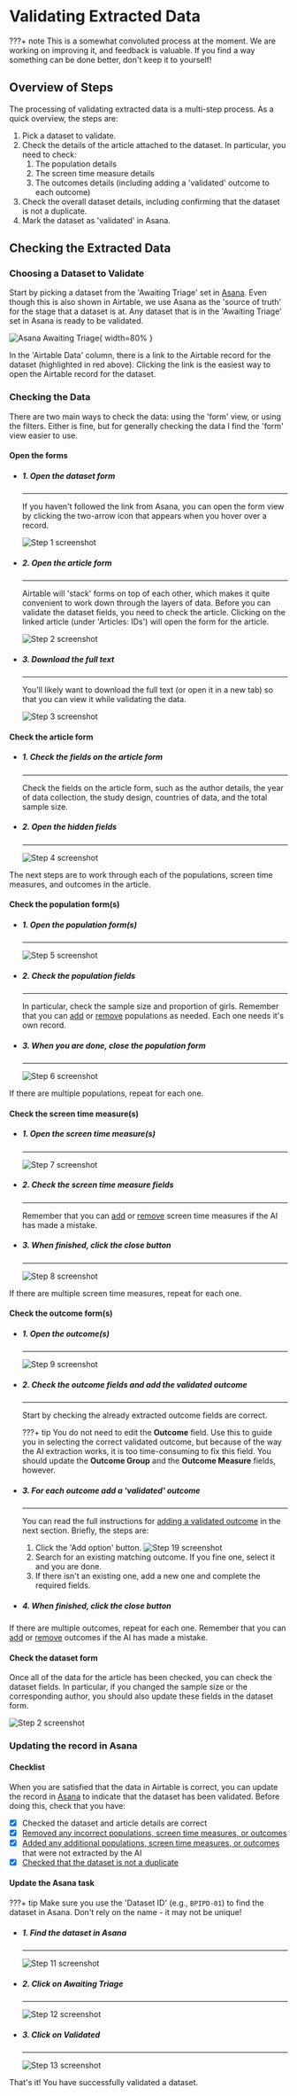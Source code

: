 # Validating Extracted Data

???+ note
    This is a somewhat convoluted process at the moment.
    We are working on improving it, and feedback is valuable.
    If you find a way something can be done better, don't keep it to yourself!

## Overview of Steps

The processing of validating extracted data is a multi-step process.
As a quick overview, the steps are:

1. Pick a dataset to validate.
2. Check the details of the article attached to the dataset.
   In particular, you need to check:
      1. The population details
      2. The screen time measure details
      3. The outcomes details (including adding a 'validated' outcome to each outcome)
3. Check the overall dataset details, including confirming that the dataset is not a duplicate.
4. Mark the dataset as 'validated' in Asana.

## Checking the Extracted Data

### Choosing a Dataset to Validate

Start by picking a dataset from the 'Awaiting Triage' set in [Asana][asana].
Even though this is also shown in Airtable, we use Asana as the 'source of truth' for the stage that a dataset is at.
Any dataset that is in the 'Awaiting Triage' set in Asana is ready to be validated.

![Asana Awaiting Triage](../imgs/asana_awaitingtriage_r.png){ width=80% }

In the 'Airtable Data' column, there is a link to the Airtable record for the dataset (highlighted in red above).
Clicking the link is the easiest way to open the Airtable record for the dataset.

### Checking the Data

There are two main ways to check the data: using the 'form' view, or using the filters.
Either is fine, but for generally checking the data I find the 'form' view easier to use.

#### Open the forms

<div class="grid cards" markdown>

- ##### 1. Open the dataset form

    ---

    If you haven't followed the link from Asana, you can open the form view by clicking the two-arrow icon that appears when you hover over a record.

    ![Step 1 screenshot](https://images.tango.us/workflows/13ff0506-9759-4da9-8681-1f0d387f23a7/steps/c7cb012f-1296-4a6e-be46-fd7ae4382dd8/81a2dae3-426c-4abe-9d82-b18130583e96.png?crop=focalpoint&fit=crop&fp-x=0.1673&fp-y=0.1830&fp-z=3.0377&w=1200&border=2%2CF4F2F7&border-radius=8%2C8%2C8%2C8&border-radius-inner=8%2C8%2C8%2C8&blend-align=bottom&blend-mode=normal&blend-x=0&blend-w=1200&mark-x=571&mark-y=351&m64=aHR0cHM6Ly9pbWFnZXMudGFuZ28udXMvc3RhdGljL2JsYW5rLnBuZz9tYXNrPWNvcm5lcnMmYm9yZGVyPTQlMkNGRjc0NDImdz01OCZoPTY4JmZpdD1jcm9wJmNvcm5lci1yYWRpdXM9MTA%3D)

- ##### 2. Open the article form

    ---

    Airtable will 'stack' forms on top of each other, which makes it quite convenient to work down through the layers of data.
    Before you can validate the dataset fields, you need to check the article.
    Clicking on the linked article (under 'Articles: IDs') will open the form for the article.

    ![Step 2 screenshot](https://images.tango.us/workflows/13ff0506-9759-4da9-8681-1f0d387f23a7/steps/380d1c4c-af3f-49bb-a25f-54b6796d8310/0f92d4b8-6114-4b58-a4b4-51e6e0f1366a.png?crop=focalpoint&fit=crop&fp-x=0.4787&fp-y=0.3824&fp-z=2.0000&w=1200&border=2%2CF4F2F7&border-radius=8%2C8%2C8%2C8&border-radius-inner=8%2C8%2C8%2C8&blend-align=bottom&blend-mode=normal&blend-x=0&blend-w=1200&mark-x=306&mark-y=542&m64=aHR0cHM6Ly9pbWFnZXMudGFuZ28udXMvc3RhdGljL2JsYW5rLnBuZz9tYXNrPWNvcm5lcnMmYm9yZGVyPTQlMkNGRjc0NDImdz01NDQmaD0xMDEmZml0PWNyb3AmY29ybmVyLXJhZGl1cz0xMA%3D%3D)

- ##### 3. Download the full text

    ---

    You'll likely want to download the full text (or open it in a new tab) so that you can view it while validating the data.

    ![Step 3 screenshot](https://images.tango.us/workflows/13ff0506-9759-4da9-8681-1f0d387f23a7/steps/ce1935c9-c83a-499b-bf89-d678e39731b0/0d230073-5215-430d-af9c-79d01d22a88b.png?crop=focalpoint&fit=crop&fp-x=0.4751&fp-y=0.5612&fp-z=2.1234&w=1200&border=2%2CF4F2F7&border-radius=8%2C8%2C8%2C8&border-radius-inner=8%2C8%2C8%2C8&blend-align=bottom&blend-mode=normal&blend-x=0&blend-w=1200&mark-x=498&mark-y=562&m64=aHR0cHM6Ly9pbWFnZXMudGFuZ28udXMvc3RhdGljL2JsYW5rLnBuZz9tYXNrPWNvcm5lcnMmYm9yZGVyPTQlMkNGRjc0NDImdz0yOSZoPTMzJmZpdD1jcm9wJmNvcm5lci1yYWRpdXM9MTA%3D)

</div>

#### Check the article form

<div class="grid cards" markdown>

- ##### 1. Check the fields on the article form

    ---

    Check the fields on the article form, such as the author details, the year of data collection, the study design, countries of data, and the total sample size.

- ##### 2. Open the hidden fields

    ---

    ![Step 4 screenshot](https://images.tango.us/workflows/13ff0506-9759-4da9-8681-1f0d387f23a7/steps/6507bd26-bd74-4749-b752-e1bd2e3f5fe2/3419c354-2ec6-439f-ad4f-fc9b5dc08b30.png?crop=focalpoint&fit=crop&fp-x=0.4330&fp-y=0.9102&fp-z=1.6364&w=1200&border=2%2CF4F2F7&border-radius=8%2C8%2C8%2C8&border-radius-inner=8%2C8%2C8%2C8&blend-align=bottom&blend-mode=normal&blend-x=0&blend-w=1200&mark-x=295&mark-y=630&m64=aHR0cHM6Ly9pbWFnZXMudGFuZ28udXMvc3RhdGljL2JsYW5rLnBuZz9tYXNrPWNvcm5lcnMmYm9yZGVyPTQlMkNGRjc0NDImdz02MTEmaD01MyZmaXQ9Y3JvcCZjb3JuZXItcmFkaXVzPTEw)

</div>

The next steps are to work through each of the populations, screen time measures, and outcomes in the article.

#### Check the population form(s)

<div class="grid cards" markdown>

- ##### 1. Open the population form(s)

    ---

    ![Step 5 screenshot](https://images.tango.us/workflows/13ff0506-9759-4da9-8681-1f0d387f23a7/steps/9129e8cb-44c8-4c58-b8ea-41703d4064c2/cc6f7431-74e2-44de-9c15-7b9b7c254ba6.png?crop=focalpoint&fit=crop&fp-x=0.4753&fp-y=0.2612&fp-z=1.8990&w=1200&border=2%2CF4F2F7&border-radius=8%2C8%2C8%2C8&border-radius-inner=8%2C8%2C8%2C8&blend-align=bottom&blend-mode=normal&blend-x=0&blend-w=1200&mark-x=342&mark-y=334&m64=aHR0cHM6Ly9pbWFnZXMudGFuZ28udXMvc3RhdGljL2JsYW5rLnBuZz9tYXNrPWNvcm5lcnMmYm9yZGVyPTQlMkNGRjc0NDImdz01MTYmaD05NiZmaXQ9Y3JvcCZjb3JuZXItcmFkaXVzPTEw)

- ##### 2. Check the population fields

    ---

    In particular, check the sample size and proportion of girls.
    Remember that you can [add][addrecord] or [remove][removerecord] populations as needed.
    Each one needs it's own record.

- ##### 3. When you are done, close the population form

    ---

    ![Step 6 screenshot](https://images.tango.us/workflows/13ff0506-9759-4da9-8681-1f0d387f23a7/steps/69b75d4d-1c36-4583-80c6-57b01c9695a3/28f81358-aea9-49dc-ac9f-d2a6da2fc0c8.png?crop=focalpoint&fit=crop&fp-x=0.5409&fp-y=0.3253&fp-z=2.0000&w=1200&border=2%2CF4F2F7&border-radius=8%2C8%2C8%2C8&border-radius-inner=8%2C8%2C8%2C8&blend-align=bottom&blend-mode=normal&blend-x=0&blend-w=1200&mark-x=1128&mark-y=3&m64=aHR0cHM6Ly9pbWFnZXMudGFuZ28udXMvc3RhdGljL2JsYW5rLnBuZz9tYXNrPWNvcm5lcnMmYm9yZGVyPTQlMkNGRjc0NDImdz0zNyZoPTYzJmZpdD1jcm9wJmNvcm5lci1yYWRpdXM9MTA%3D)

</div>

If there are multiple populations, repeat for each one.

#### Check the screen time measure(s)

<div class="grid cards" markdown>

- ##### 1. Open the screen time measure(s)

    ---

    ![Step 7 screenshot](https://images.tango.us/workflows/13ff0506-9759-4da9-8681-1f0d387f23a7/steps/1a4d28e9-11a7-4700-afdc-d5be7b9ad095/db460a50-eab4-4cb3-bf0c-8e3b549c6ddd.png?crop=focalpoint&fit=crop&fp-x=0.4753&fp-y=0.3383&fp-z=1.8990&w=1200&border=2%2CF4F2F7&border-radius=8%2C8%2C8%2C8&border-radius-inner=8%2C8%2C8%2C8&blend-align=bottom&blend-mode=normal&blend-x=0&blend-w=1200&mark-x=342&mark-y=337&m64=aHR0cHM6Ly9pbWFnZXMudGFuZ28udXMvc3RhdGljL2JsYW5rLnBuZz9tYXNrPWNvcm5lcnMmYm9yZGVyPTQlMkNGRjc0NDImdz01MTYmaD05NiZmaXQ9Y3JvcCZjb3JuZXItcmFkaXVzPTEw)

- ##### 2. Check the screen time measure fields

    ---

    Remember that you can [add][addrecord] or [remove][removerecord] screen time measures if the AI has made a mistake.

- ##### 3. When finished, click the close button

    ---

    ![Step 8 screenshot](https://images.tango.us/workflows/13ff0506-9759-4da9-8681-1f0d387f23a7/steps/48b55046-5c84-4158-ac6d-c5ce98fc159b/d652fc48-1c2e-4abe-b302-eab06e6e4fec.png?crop=focalpoint&fit=crop&fp-x=0.5461&fp-y=0.2785&fp-z=2.0000&w=1200&border=2%2CF4F2F7&border-radius=8%2C8%2C8%2C8&border-radius-inner=8%2C8%2C8%2C8&blend-align=bottom&blend-mode=normal&blend-x=0&blend-w=1200&mark-x=1118&mark-y=74&m64=aHR0cHM6Ly9pbWFnZXMudGFuZ28udXMvc3RhdGljL2JsYW5rLnBuZz9tYXNrPWNvcm5lcnMmYm9yZGVyPTQlMkNGRjc0NDImdz0zNyZoPTYzJmZpdD1jcm9wJmNvcm5lci1yYWRpdXM9MTA%3D)

</div>

If there are multiple screen time measures, repeat for each one.

#### Check the outcome form(s)

<div class="grid cards" markdown>

- ##### 1. Open the outcome(s)

    ---

    ![Step 9 screenshot](https://images.tango.us/workflows/13ff0506-9759-4da9-8681-1f0d387f23a7/steps/fb397d4a-4ad2-40a8-9559-d5bb47601ef3/4cee8f4d-bfec-4769-9a87-41e5dfa888e8.png?crop=focalpoint&fit=crop&fp-x=0.4753&fp-y=0.5749&fp-z=1.8990&w=1200&border=2%2CF4F2F7&border-radius=8%2C8%2C8%2C8&border-radius-inner=8%2C8%2C8%2C8&blend-align=bottom&blend-mode=normal&blend-x=0&blend-w=1200&mark-x=342&mark-y=337&m64=aHR0cHM6Ly9pbWFnZXMudGFuZ28udXMvc3RhdGljL2JsYW5rLnBuZz9tYXNrPWNvcm5lcnMmYm9yZGVyPTQlMkNGRjc0NDImdz01MTYmaD05NiZmaXQ9Y3JvcCZjb3JuZXItcmFkaXVzPTEw)

- ##### 2. Check the outcome fields and add the validated outcome

    ---

    Start by checking the already extracted outcome fields are correct.

    ???+ tip
        You do not need to edit the **Outcome** field.
        Use this to guide you in selecting the correct validated outcome, but because of the way the AI extraction works, it is too time-consuming to fix this field.
        You should update the **Outcome Group** and the **Outcome Measure** fields, however.

- ##### 3. For each outcome add a 'validated' outcome

    ---

    You can read the full instructions for [adding a validated outcome][addvalidated] in the next section.
    Briefly, the steps are:

    1. Click the 'Add option' button.
       ![Step 19 screenshot](https://images.tango.us/workflows/13ff0506-9759-4da9-8681-1f0d387f23a7/steps/ca346339-484e-4d3a-9f1e-ff41337b31de/6488691b-0962-4e52-8bf0-56bc71fe6477.png?crop=focalpoint&fit=crop&fp-x=0.3987&fp-y=0.4718&fp-z=2.8538&w=1200&border=2%2CF4F2F7&border-radius=8%2C8%2C8%2C8&border-radius-inner=8%2C8%2C8%2C8&blend-align=bottom&blend-mode=normal&blend-x=0&blend-w=1200&mark-x=514&mark-y=332&m64=aHR0cHM6Ly9pbWFnZXMudGFuZ28udXMvc3RhdGljL2JsYW5rLnBuZz9tYXNrPWNvcm5lcnMmYm9yZGVyPTQlMkNGRjc0NDImdz0xNzMmaD01OSZmaXQ9Y3JvcCZjb3JuZXItcmFkaXVzPTEw)
    2. Search for an existing matching outcome.
       If you fine one, select it and you are done.
    3. If there isn't an existing one, add a new one and complete the required fields.

- ##### 4. When finished, click the close button

</div>

If there are multiple outcomes, repeat for each one.
Remember that you can [add][addrecord] or [remove][removerecord] outcomes if the AI has made a mistake.

#### Check the dataset form

<div class="grid" markdown>

Once all of the data for the article has been checked, you can check the dataset fields.
In particular, if you changed the sample size or the corresponding author, you should also update these fields in the dataset form.

![Step 2 screenshot](https://images.tango.us/workflows/13ff0506-9759-4da9-8681-1f0d387f23a7/steps/380d1c4c-af3f-49bb-a25f-54b6796d8310/0f92d4b8-6114-4b58-a4b4-51e6e0f1366a.png?crop=focalpoint&fit=crop&fp-x=0.4787&fp-y=0.3824&fp-z=2.0000&w=1200&border=2%2CF4F2F7&border-radius=8%2C8%2C8%2C8&border-radius-inner=8%2C8%2C8%2C8&blend-align=bottom&blend-mode=normal&blend-x=0&blend-w=1200)

</div>

### Updating the record in Asana

#### Checklist

When you are satisfied that the data in Airtable is correct, you can update the record in [Asana][asana] to indicate that the dataset has been validated.
Before doing this, check that you have:

- [x] Checked the dataset and article details are correct
- [x] [Removed any incorrect populations, screen time measures, or outcomes][removerecord]
- [x] [Added any additional populations, screen time measures, or outcomes][addrecord] that were not extracted by the AI
- [x] [Checked that the dataset is not a duplicate][dedupe]

#### Update the Asana task

???+ tip
    Make sure you use the 'Dataset ID' (e.g., `BPIPD-01`) to find the dataset in Asana.
    Don't rely on the name - it may not be unique!

<div class="grid cards" markdown>

- ##### 1. Find the dataset in Asana

    ---

    ![Step 11 screenshot](https://images.tango.us/workflows/13ff0506-9759-4da9-8681-1f0d387f23a7/steps/d4d4e6a6-0271-4e60-b7b2-8e5b23febf32/9430a9c4-5498-4972-ab3b-5ec765683c29.png?crop=focalpoint&fit=crop&fp-x=0.1577&fp-y=0.5939&fp-z=1.6351&w=1200&border=2%2CF4F2F7&border-radius=8%2C8%2C8%2C8&border-radius-inner=8%2C8%2C8%2C8&blend-align=bottom&blend-mode=normal&blend-x=0&blend-w=1200&mark-x=4&mark-y=364&m64=aHR0cHM6Ly9pbWFnZXMudGFuZ28udXMvc3RhdGljL2JsYW5rLnBuZz9tYXNrPWNvcm5lcnMmYm9yZGVyPTQlMkNGRjc0NDImdz02MTEmaD00MiZmaXQ9Y3JvcCZjb3JuZXItcmFkaXVzPTEw)

- ##### 2. Click on Awaiting Triage

    ---

    ![Step 12 screenshot](https://images.tango.us/workflows/13ff0506-9759-4da9-8681-1f0d387f23a7/steps/4aa2bd4e-fcfa-431c-a7b3-b30f265da1ef/3a7195c3-c2a4-4943-8e33-7f1064808d5a.png?crop=focalpoint&fit=crop&fp-x=0.5074&fp-y=0.5943&fp-z=2.7740&w=1200&border=2%2CF4F2F7&border-radius=8%2C8%2C8%2C8&border-radius-inner=8%2C8%2C8%2C8&blend-align=bottom&blend-mode=normal&blend-x=0&blend-w=1200&mark-x=499&mark-y=350&m64=aHR0cHM6Ly9pbWFnZXMudGFuZ28udXMvc3RhdGljL2JsYW5rLnBuZz9tYXNrPWNvcm5lcnMmYm9yZGVyPTQlMkNGRjc0NDImdz0yMDEmaD03MCZmaXQ9Y3JvcCZjb3JuZXItcmFkaXVzPTEw)

- ##### 3. Click on Validated

    ---

    ![Step 13 screenshot](https://images.tango.us/workflows/13ff0506-9759-4da9-8681-1f0d387f23a7/steps/e04835be-f6a1-49fe-a281-2e71fb07e500/7b3b41e7-7498-49f4-9882-08de486fef4d.png?crop=focalpoint&fit=crop&fp-x=0.5329&fp-y=0.6602&fp-z=2.4712&w=1200&border=2%2CF4F2F7&border-radius=8%2C8%2C8%2C8&border-radius-inner=8%2C8%2C8%2C8&blend-align=bottom&blend-mode=normal&blend-x=0&blend-w=1200&mark-x=445&mark-y=354&m64=aHR0cHM6Ly9pbWFnZXMudGFuZ28udXMvc3RhdGljL2JsYW5rLnBuZz9tYXNrPWNvcm5lcnMmYm9yZGVyPTQlMkNGRjc0NDImdz0zMTAmaD02MyZmaXQ9Y3JvcCZjb3JuZXItcmFkaXVzPTEw)

</div>

That's it!
You have successfully validated a dataset.

[asana]: https://app.asana.com/1/653672074038961/project/1210433819516828/list/1210434509883894
[addrecord]: extraction_addremove.md/#adding-an-additional-populationscreen-time-measureoutcome
[removerecord]: extraction_addremove.md/#removing-incorrect-populationsscreen-time-measuresoutcomes
[addvalidated]: extraction_addvalidated.md/#adding-a-new-validated-outcome
[dedupe]: extraction_dedupe.md/#deduplicating-datasets
